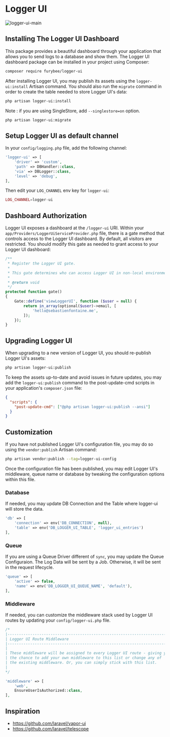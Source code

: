 # Logger UI

![logger-ui-main](https://user-images.githubusercontent.com/45472257/144709342-cfd94388-0fb5-4297-b52f-eb6ba448e8af.png)


## Installing The Logger UI Dashboard

This package provides a beautiful dashboard through your application that allows you to send logs to a database and show them. The Logger UI dashboard package can be installed in your project using Composer:

```sh
composer require furybee/logger-ui
```

After installing Logger UI, you may publish its assets using the `logger-ui:install` Artisan command. You should also run the `migrate` command in order to create the table needed to store Logger UI's data:

```sh
php artisan logger-ui:install
```

Note : if you are using SingleStore, add `--singlestore=on` option.

```sh
php artisan logger-ui:migrate
```

## Setup Logger UI as default channel

In your `config/logging.php` file, add the following channel:

```php
'logger-ui' => [
    'driver' => 'custom',
    'path' => DBHandler::class,
    'via' => DBLogger::class,
    'level' => 'debug',
],
```

Then edit your `LOG_CHANNEL` env key for `logger-ui`:

```php
LOG_CHANNEL=logger-ui
```

## Dashboard Authorization

Logger UI exposes a dashboard at the `/logger-ui` URI. Within your `app/Providers/LoggerUiServiceProvider.php` file, there is a gate method that controls access to the Logger UI dashboard. By default, all visitors are restricted. You should modify this gate as needed to grant access to your Logger UI dashboard:

```php
/**
 * Register the Logger UI gate.
 *
 * This gate determines who can access Logger UI in non-local environments.
 *
 * @return void
 */
protected function gate()
{
    Gate::define('viewLoggerUI', function ($user = null) {
        return in_array(optional($user)->email, [
            'hello@sebastienfontaine.me',
        ]);
    });
}
```

## Upgrading Logger UI

When upgrading to a new version of Logger UI, you should re-publish Logger UI's assets:

```sh
php artisan logger-ui:publish
```

To keep the assets up-to-date and avoid issues in future updates, you may add the `logger-ui:publish` command to the post-update-cmd scripts in your application's `composer.json` file:

```json
{
  "scripts": {
    "post-update-cmd": ["@php artisan logger-ui:publish --ansi"]
  }
}
```

## Customization

If you have not published Logger UI's configuration file, you may do so using the `vendor:publish` Artisan command:

```sh
php artisan vendor:publish --tag=logger-ui-config
```

Once the configuration file has been published, you may edit Logger UI's middleware, queue name or database by tweaking the configuration options within this file.

### Database

If needed, you may update DB Connection and the Table where logger-ui will store the data.

```php
'db' => [
    'connection' => env('DB_CONNECTION', null),
    'table' => env('DB_LOGGER_UI_TABLE', 'logger_ui_entries')
],
```

### Queue

If you are using a Queue Driver different of `sync`, you may update the Queue Configuraion. The Log Data will be sent by a Job. Otherwise, it will be sent in the request lifecycle.

```php
'queue' => [
    'active' => false,
    'name' => env('DB_LOGGER_UI_QUEUE_NAME', 'default'),
],
```

### Middleware

If needed, you can customize the middleware stack used by Logger UI routes by updating your `config/logger-ui.php` file.

```php
/*
|--------------------------------------------------------------------------
| Logger UI Route Middleware
|--------------------------------------------------------------------------
|
| These middleware will be assigned to every Logger UI route - giving you
| the chance to add your own middleware to this list or change any of
| the existing middleware. Or, you can simply stick with this list.
|
*/

'middleware' => [
    'web',
    EnsureUserIsAuthorized::class,
],
```

## Inspiration

- https://github.com/laravel/vapor-ui
- https://github.com/laravel/telescope
